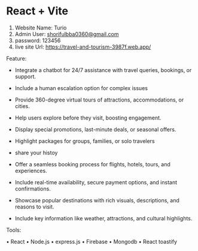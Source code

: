 # React + Vite


1. Website Name: Turio
2. Admin User: shorifulbba0360@gmail.com
3. password: 123456
4. live site Url: https://travel-and-tourism-3987f.web.app/

Feature: 
 * Integrate a chatbot for 24/7 assistance with travel queries, bookings, or support.
 * Include a human escalation option for complex issues
 * Provide 360-degree virtual tours of attractions, accommodations, or cities.
  * Help users explore before they visit, boosting engagement.
 * Display special promotions, last-minute deals, or seasonal offers.
 * Highlight packages for groups, families, or solo travelers 
 * share your histoy

 * Offer a seamless booking process for flights, hotels, tours, and experiences.
 * Include real-time availability, secure payment options, and instant confirmations.
 * Showcase popular destinations with rich visuals, descriptions, and reasons to visit.
 * Include key information like weather, attractions, and cultural highlights.


Tools:

• React
• Node.js
• express.js
• Firebase
• Mongodb
• React toastify
